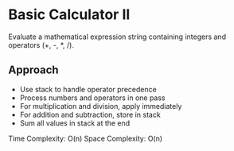 # Basic Calculator II

Evaluate a mathematical expression string containing integers and operators (+, -, *, /).

## Approach
- Use stack to handle operator precedence
- Process numbers and operators in one pass
- For multiplication and division, apply immediately
- For addition and subtraction, store in stack
- Sum all values in stack at the end

Time Complexity: O(n)
Space Complexity: O(n) 